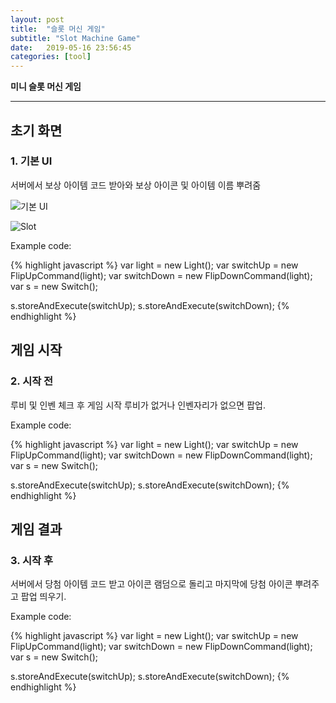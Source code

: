 ```yaml
---
layout: post
title:  "슬롯 머신 게임"
subtitle: "Slot Machine Game"
date:   2019-05-16 23:56:45
categories: [tool]
---
```


**미니 슬롯 머신 게임**

___

## 초기 화면
###  1. 기본 UI
서버에서 보상 아이템 코드 받아와 보상 아이콘 및 아이템 이름 뿌려줌


![기본 UI](https://media.tenor.com/images/d0ec290f42262ac7e3425e22ef769350/tenor.png)

![Slot](F:\eunhyel.github.io\_posts\Slot1.png)


Example code:

{% highlight javascript %}
var light = new Light();
var switchUp = new FlipUpCommand(light);
var switchDown = new FlipDownCommand(light);
var s = new Switch();

s.storeAndExecute(switchUp);
s.storeAndExecute(switchDown);
{% endhighlight %}


## 게임 시작
### 2. 시작 전
루비 및 인벤 체크 후 게임 시작
루비가 없거나 인벤자리가 없으면 팝업.


Example code:

{% highlight javascript %}
var light = new Light();
var switchUp = new FlipUpCommand(light);
var switchDown = new FlipDownCommand(light);
var s = new Switch();

s.storeAndExecute(switchUp);
s.storeAndExecute(switchDown);
{% endhighlight %}


## 게임 결과
### 3. 시작 후
서버에서 당첨 아이템 코드 받고
아이콘 램덤으로 돌리고 마지막에 당첨
아이콘 뿌려주고 팝업 띄우기.


Example code:

{% highlight javascript %}
var light = new Light();
var switchUp = new FlipUpCommand(light);
var switchDown = new FlipDownCommand(light);
var s = new Switch();

s.storeAndExecute(switchUp);
s.storeAndExecute(switchDown);
{% endhighlight %}